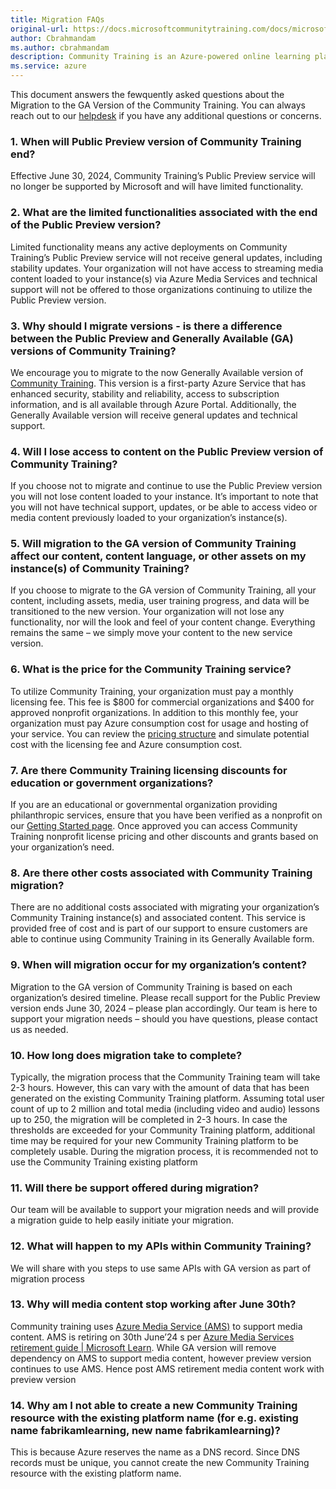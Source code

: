 ```yaml
---
title: Migration FAQs
original-url: https://docs.microsoftcommunitytraining.com/docs/microsoft-community-training-overview
author: Cbrahmandam
ms.author: cbrahmandam
description: Community Training is an Azure-powered online learning platform to enable organizations of all sizes and types to run large scale training programs for their internal and external communities.
ms.service: azure
---
```


This document answers the fewquently asked questions about the Migration to the GA Version of the Community Training. You can always reach out to our [helpdesk](https://aka.ms/cthelpdesk) if you have any additional questions or concerns. 

### 1. When will Public Preview version of Community Training end?
  Effective June 30, 2024, Community Training’s Public Preview service will no longer be supported by Microsoft and will have limited functionality.  
  
### 2.	What are the limited functionalities associated with the end of the Public Preview version?  

Limited functionality means any active deployments on Community Training’s Public Preview service will not receive general updates, including stability updates. Your organization will not have access to streaming media content loaded to your instance(s) via Azure Media Services and technical support will not be offered to those organizations continuing to utilize the Public Preview version.
 
### 3.	Why should I migrate versions - is there a difference between the Public Preview and Generally Available (GA) versions of Community Training?

We encourage you to migrate to the now Generally Available version of [Community Training](https://communitytraining.microsoft.com/). This version is a first-party Azure Service that has enhanced security, stability and reliability, access to subscription information, and is all available through Azure Portal. Additionally, the Generally Available version will receive general updates and technical support.

### 4.	Will I lose access to content on the Public Preview version of Community Training?

If you choose not to migrate and continue to use the Public Preview version you will not lose content loaded to your instance. It’s important to note that you will not have technical support, updates, or be able to access video or media content previously loaded to your organization’s instance(s).

### 5. Will migration to the GA version of Community Training affect our content, content language, or other assets on my instance(s) of Community Training?  

If you choose to migrate to the GA version of Community Training, all your content, including assets, media, user training progress, and data will be transitioned to the new version. Your organization will not lose any functionality, nor will the look and feel of your content change. Everything remains the same – we simply move your content to the new service version.

### 6.	What is the price for the Community Training service?     

To utilize Community Training, your organization must pay a monthly licensing fee. This fee is $800 for commercial organizations and $400 for approved nonprofit organizations. In addition to this monthly fee, your organization must pay Azure consumption cost for usage and hosting of your service. You can review the [pricing structure](https://communitytraining.microsoft.com/pricing/) and simulate potential cost with the licensing fee and Azure consumption cost.

### 7.	Are there Community Training licensing discounts for education or government organizations?   

If you are an educational or governmental organization providing philanthropic services, ensure that you have been verified as a nonprofit on our [Getting Started page](https://nonprofit.microsoft.com/en-us/getting-started). Once approved you can access Community Training nonprofit license pricing and other discounts and grants based on your organization’s need. 

### 8.	Are there other costs associated with Community Training migration?  

There are no additional costs associated with migrating your organization’s Community Training instance(s) and associated content. This service is provided free of cost and is part of our support to ensure customers are able to continue using Community Training in its Generally Available form.

### 9. When will migration occur for my organization’s content?  

Migration to the GA version of Community Training is based on each organization’s desired timeline. Please recall support for the Public Preview version ends June 30, 2024 – please plan accordingly. Our team is here to support your migration needs – should you have questions, please contact us as needed.

### 10.	How long does migration take to complete?  

Typically, the migration process that the Community Training team will take 2-3 hours. However, this can vary with the amount of data that has been generated on the existing Community Training platform.
Assuming total user count of up to 2 million and total media (including video and audio) lessons up to 250, the migration will be completed in 2-3 hours. In case the thresholds are exceeded for your Community Training platform, additional time may be required for your new Community Training platform to be completely usable.
During the migration process, it is recommended not to use the Community Training existing platform
 
  
### 11.	Will there be support offered during migration?

Our team will be available to support your migration needs and will provide a migration guide to help easily initiate your migration.

### 12.	What will happen to my APIs within Community Training?  

We will share with you steps to use same APIs with GA version as part of migration process

### 13.	Why will media content stop working after June 30th?  

Community training uses [Azure Media Service (AMS)](https://azure.microsoft.com/en-us/products/media-services/) to support media content. AMS is retiring on 30th June’24 s per [Azure Media Services retirement guide | Microsoft Learn](https://learn.microsoft.com/en-us/azure/media-services/latest/azure-media-services-retirement). While GA version will remove dependency on AMS to support media content, however preview version continues to use AMS. Hence post AMS retirement media content work with preview version

### 14. Why am I not able to create a new Community Training resource with the existing platform name (for e.g. existing name fabrikamlearning, new name fabrikamlearning)?  

This is because Azure reserves the name as a DNS record. Since DNS records must be unique, you cannot create the new Community Training resource with the existing platform name.

